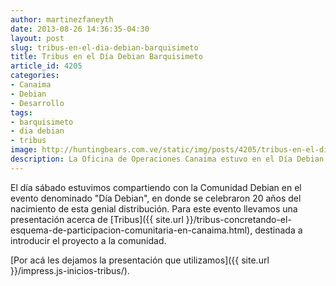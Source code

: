 ```yaml
---
author: martinezfaneyth
date: 2013-08-26 14:36:35-04:30
layout: post
slug: tribus-en-el-dia-debian-barquisimeto
title: Tribus en el Día Debian Barquisimeto
article_id: 4205
categories:
- Canaima
- Debian
- Desarrollo
tags:
- barquisimeto
- dia debian
- tribus
image: http://huntingbears.com.ve/static/img/posts/4205/tribus-en-el-dia-debian-barquisimeto__1.jpg
description: La Oficina de Operaciones Canaima estuvo en el Día Debian Barquisimeto mostrando varios de sus nuevos proyectos.
---
```


El día sábado estuvimos compartiendo con la Comunidad Debian en el evento denominado "Día Debian", en donde se celebraron 20 años del nacimiento de esta genial distribución. Para este evento llevamos una presentación acerca de [Tribus]({{ site.url }}/tribus-concretando-el-esquema-de-participacion-comunitaria-en-canaima.html), destinada a introducir el proyecto a la comunidad.

[Por acá les dejamos la presentación que utilizamos]({{ site.url }}/impress.js-inicios-tribus/).
